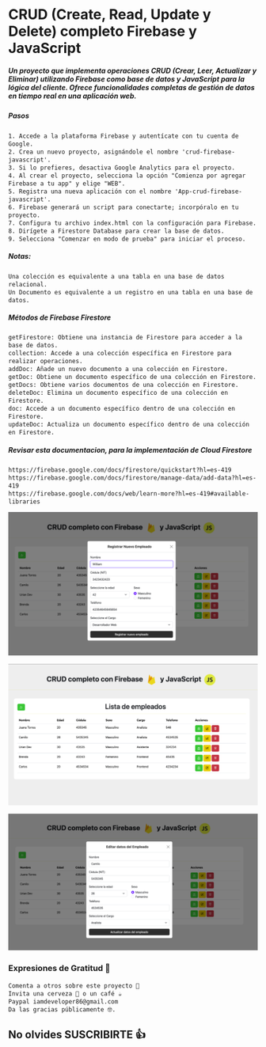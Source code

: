 # CRUD (Create, Read, Update y Delete) completo Firebase y JavaScript

##### Un proyecto que implementa operaciones CRUD (Crear, Leer, Actualizar y Eliminar) utilizando Firebase como base de datos y JavaScript para la lógica del cliente. Ofrece funcionalidades completas de gestión de datos en tiempo real en una aplicación web.

##### Pasos

    1. Accede a la plataforma Firebase y autentícate con tu cuenta de Google.
    2. Crea un nuevo proyecto, asignándole el nombre 'crud-firebase-javascript'.
    3. Si lo prefieres, desactiva Google Analytics para el proyecto.
    4. Al crear el proyecto, selecciona la opción "Comienza por agregar Firebase a tu app" y elige "WEB".
    5. Registra una nueva aplicación con el nombre 'App-crud-firebase-javascript'.
    6. Firebase generará un script para conectarte; incorpóralo en tu proyecto.
    7. Configura tu archivo index.html con la configuración para Firebase.
    8. Dirígete a Firestore Database para crear la base de datos.
    9. Selecciona "Comenzar en modo de prueba" para iniciar el proceso.

##### Notas:

    Una colección es equivalente a una tabla en una base de datos relacional.
    Un Documento es equivalente a un registro en una tabla en una base de datos.

##### Métodos de Firebase Firestore

    getFirestore: Obtiene una instancia de Firestore para acceder a la base de datos.
    collection: Accede a una colección específica en Firestore para realizar operaciones.
    addDoc: Añade un nuevo documento a una colección en Firestore.
    getDoc: Obtiene un documento específico de una colección en Firestore.
    getDocs: Obtiene varios documentos de una colección en Firestore.
    deleteDoc: Elimina un documento específico de una colección en Firestore.
    doc: Accede a un documento específico dentro de una colección en Firestore.
    updateDoc: Actualiza un documento específico dentro de una colección en Firestore.

##### Revisar esta documentacion, para la implementación de Cloud Firestore

    https://firebase.google.com/docs/firestore/quickstart?hl=es-419
    https://firebase.google.com/docs/firestore/manage-data/add-data?hl=es-419
    https://firebase.google.com/docs/web/learn-more?hl=es-419#available-libraries

![](https://raw.githubusercontent.com/urian121/imagenes-proyectos-github/master/crud-firebase-javascript-add.png)

![](https://raw.githubusercontent.com/urian121/imagenes-proyectos-github/master/crud-firebase-javascript.png)

![](https://raw.githubusercontent.com/urian121/imagenes-proyectos-github/master/crud-firebase-y-javascript-edit.png)

### Expresiones de Gratitud 🎁

    Comenta a otros sobre este proyecto 📢
    Invita una cerveza 🍺 o un café ☕
    Paypal iamdeveloper86@gmail.com
    Da las gracias públicamente 🤓.

## No olvides SUSCRIBIRTE 👍

